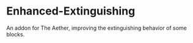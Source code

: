 # Enhanced-Extinguishing
An addon for The Aether, improving the extinguishing behavior of some blocks.
